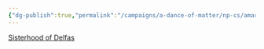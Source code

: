 ```yaml
---
{"dg-publish":true,"permalink":"/campaigns/a-dance-of-matter/np-cs/amara/"}
---
```


[Sisterhood of Delfas](Campaigns/A%20Dance%20of%20Matter/Clans%20⚔/Sisterhood%20of%20Delfas.md)